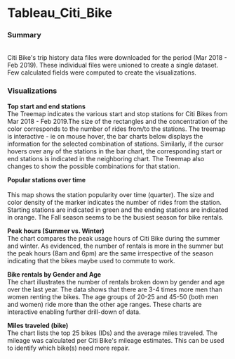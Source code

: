 # Tableau_Citi_Bike
<h3>Summary</h3><br>
    Citi Bike's trip history data files were downloaded for the period (Mar 2018 - Feb 2019). These individual files were unioned to create a single dataset. Few calculated fields were computed to create the visualizations.
<br>

<h3>Visualizations</h3>
<b>Top start and end stations</b><br>
    The Treemap indicates the various start and stop stations for Citi Bikes from Mar 2018 - Feb 2019.The size of the rectangles and the concentration of the color corresponds to the number of rides from/to the stations. The treemap is interactive - ie on mouse hover, the bar charts below displays 
    the information for the selected combination of stations. Similarly, if the cursor hovers over any of the stations in the bar chart, the corresponding start or end stations is indicated in the neighboring chart. The Treemap also changes to show the possible combinations for that station. 
<br> 

<b>Popular stations over time</b><br>     
    This map shows the station popularity over time (quarter). The size and color density of the marker indicates the number of rides from the station. Starting stations are indicated in green and the ending stations are indicated in orange. The Fall season seems to be the busiest season for bike rentals.
<br> 

<b>Peak hours (Summer vs. Winter)</b><br>
    The chart compares the peak usage hours of Citi Bike during the summer and winter. As evidenced, the number of rentals is more in the summer but the peak hours (8am and 6pm) are the same irrespective of the season indicating that the bikes maybe used to commute to work.
<br> 

<b>Bike rentals by Gender and Age</b><br>
     The chart illustrates the number of rentals broken down by gender and age over the last year. The data shows that there are 3-4 times more men than women renting the bikes. The age groups of 20-25 and 45-50 (both men and women) ride more than the other age ranges. These charts are interactive enabling further drill-down of data.
<br> 

<b>Miles traveled (bike)</b><br>
     The chart lists the top 25 bikes (IDs) and the average miles traveled. The mileage was calculated per Citi Bike's mileage estimates. This can be used to identify which bike(s) need more repair.
<br> 

